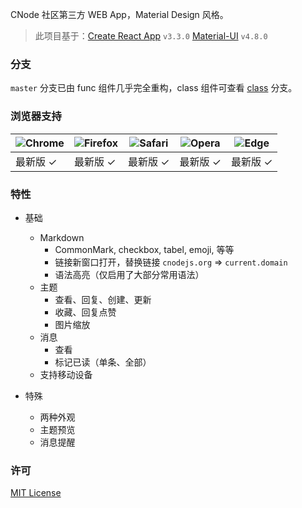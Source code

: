 CNode 社区第三方 WEB App，Material Design 风格。

> 此项目基于：[Create React App](https://github.com/facebook/create-react-app) `v3.3.0` [Material-UI](https://github.com/mui-org/material-ui) `v4.8.0`

### 分支
`master` 分支已由 func 组件几乎完全重构，class 组件可查看 [class](https://github.com/Fansaly/RCNode/tree/class) 分支。

### 浏览器支持
| ![Chrome](https://raw.github.com/alrra/browser-logos/master/src/chrome/chrome_48x48.png) | ![Firefox](https://raw.github.com/alrra/browser-logos/master/src/firefox/firefox_48x48.png) | ![Safari](https://raw.github.com/alrra/browser-logos/master/src/safari/safari_48x48.png) | ![Opera](https://raw.github.com/alrra/browser-logos/master/src/opera/opera_48x48.png) | ![Edge](https://raw.github.com/alrra/browser-logos/master/src/edge/edge_48x48.png) |
| --- | --- | --- | --- | --- |
| 最新版 ✓ | 最新版 ✓ | 最新版 ✓ | 最新版 ✓ | 最新版 ✓ |

### 特性
- 基础
  - Markdown
    - CommonMark, checkbox, tabel, emoji, 等等
    - 链接新窗口打开，替换链接 `cnodejs.org` => `current.domain`
    - 语法高亮（仅启用了大部分常用语法）
  - 主题
    - 查看、回复、创建、更新
    - 收藏、回复点赞
    - 图片缩放
  - 消息
    - 查看
    - 标记已读（单条、全部）
  - 支持移动设备

- 特殊
  - 两种外观
  - 主题预览
  - 消息提醒

### 许可
[MIT License](https://opensource.org/licenses/MIT)
